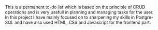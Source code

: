 This is a permanent to-do list which is based on the principle of CRUD operations and is very usefull in planning and managing tasks for the user.
In this project I have mainly focused on to sharpening my skills in Postgre-SQL and have also used HTML, CSS and Javascript for the frontend part.
